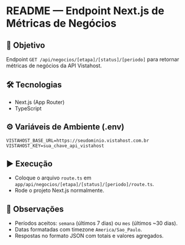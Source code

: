# README — Endpoint Next.js de Métricas de Negócios

## 🎯 Objetivo
Endpoint `GET /api/negocios/[etapa]/[status]/[periodo]` para retornar métricas de negócios da API Vistahost.

## 🛠 Tecnologias
- Next.js (App Router)
- TypeScript

## ⚙️ Variáveis de Ambiente (.env)
```env
VISTAHOST_BASE_URL=https://seudominio.vistahost.com.br
VISTAHOST_KEY=sua_chave_api_vistahost
```

## ▶️ Execução
- Coloque o arquivo `route.ts` em `app/api/negocios/[etapa]/[status]/[periodo]/route.ts`.
- Rode o projeto Next.js normalmente.

## 📌 Observações
- Períodos aceitos: `semana` (últimos 7 dias) ou `mes` (últimos ~30 dias).
- Datas formatadas com timezone `America/Sao_Paulo`.
- Respostas no formato JSON com totais e valores agregados.
